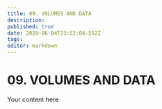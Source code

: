 ```yaml
---
title: 09. VOLUMES AND DATA
description: 
published: true
date: 2020-06-04T23:52:04.552Z
tags: 
editor: markdown
---
```


# 09. VOLUMES AND DATA
Your content here
